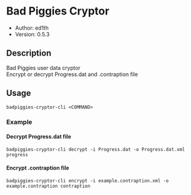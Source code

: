 # Bad Piggies Cryptor

* Author: ed1th
* Version: 0.5.3

## Description
Bad Piggies user data cryptor<br>
Encrypt or decrypt Progress.dat and .contraption file

## Usage
`badpiggies-cryptor-cli <COMMAND>`

### Example
#### Decrypt Progress.dat file
`badpiggies-cryptor-cli decrypt -i Progress.dat -o Progress.dat.xml progress`
#### Encrypt .contraption file
`badpiggies-cryptor-cli encrypt -i example.contraption.xml -o example.contraption contraption`